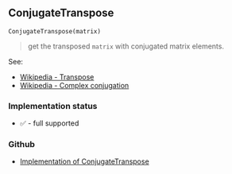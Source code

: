 ## ConjugateTranspose

```
ConjugateTranspose(matrix)
```

> get the transposed `matrix` with conjugated matrix elements.

See:  
* [Wikipedia - Transpose](http://en.wikipedia.org/wiki/Transpose) 
* [Wikipedia - Complex conjugation](http://en.wikipedia.org/wiki/Complex_conjugation)
 

### Implementation status

* &#x2705; - full supported

### Github

* [Implementation of ConjugateTranspose](https://github.com/axkr/symja_android_library/blob/master/symja_android_library/matheclipse-core/src/main/java/org/matheclipse/core/builtin/LinearAlgebra.java#L1198) 
